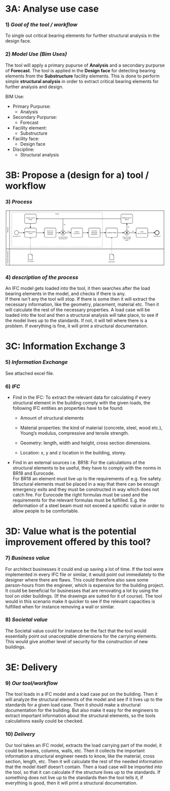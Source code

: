 
# 3A: Analyse use case


### 1) *Goal of the tool / workflow*
To single out critical bearing elements for further structural analysis in the design face. 

### 2) *Model Use (Bim Uses)*

The tool will apply a primary pupurse of **Analysis** and a secondary purpurse of **Forecast**. 
The tool is applied in the **Design face** for detecting bearing elements from the **Substructure** facility elements. 
This is done to perform simple **structural analysis** in order to extract critical bearing elements for further analysis and design. 

BIM Use:
- Primary Purpurse:
    - Analysis
- Secondary Purpurse: 
    - Forecast
- Facility element: 
    - Substructure
- Facility face:
    - Design face
- Discipline: 
    - Structural analysis

# 3B: Propose a (design for a) tool / workflow


### 3) *Process*
<IMG src="IMG_folder/A3 BPMN Group 14.svg">

### 4) *description of the process*
An IFC model gets loaded into the tool, it then searches after the load bearing elements in the model, and checks if there is any.  
If there isn't any the tool will stop. If there is some then it will extract the necessary information, like the geometry, placement, material etc. Then it will calculate the rest of the necessary properties. A load case will be loaded into the tool and then a structural analysis will take place, to see if the model lives up to the standards. If not, it will tell where there is a problem. If everything is fine, it will print a structural documentation.  


# 3C: Information Exchange 3


### 5) *Information Exchange*
See attached excel file.
 
### 6) *IFC*
- Find in the IFC:
    To extract the relevant data for calculating if every structural element in the building comply with the given loads, the following IFC entities an
    properties have to be found: 

    - Amount of structural elements 

    - Material properties: the kind of material (concrete, steel, wood etc.), Young’s modulus, compressive and tensile strength. 

    - Geometry: length, width and height, cross section dimensions. 

    - Location: x, y and z location in the building, storey. 

- Find in an external sources i.e. BR18: 
    For the calculations of the structural elements to be useful, they have to comply with the norms in BR18 and Eurocode.  
    For BR18 an element must live up to the requirements of e.g. fire safety. Structural elements must be placed in a way that there can be enough
    emergency exits and they must be constructed in way which does not catch fire. 
    For Eurocode the right formulas must be used and the requirements for the relevant formulas must be fulfilled. E.g. the deformation of a steel beam
    must not exceed a specific value in order to allow people to be comfortable. 

 

# 3D: Value what is the potential improvement offered by this tool?

 
### 7) *Business value*
For architect businesses it could end up saving a lot of time. If the tool were implemented in every IFC file or similar, it would point out immediately to the designer where there are flaws. This could therefore also save some person-hours from the engineer, which is expensive for the building project.  
It could be beneficial for businesses that are renovating a lot by using the tool on older buildings. (If the drawings are suited for it of course). The tool would in this scenario make it quicker to see if the relevant capacities is fulfilled when for instance removing a wall or similar.  

### 8) *Societal value*
The Societal value could for instance be the fact that the tool would essentially point out unacceptable dimensions for the carrying elements. This would give another level of security for the construction of new buildings.   


# 3E: Delivery


### 9) *Our tool/workflow*
The tool loads in a IFC model and a load case put on the building. Then it will analyze the structural elements of the model and see if it lives up to the standards for a given load case. Then it should make a structural documentation for the building. But also make it easy for the engineers to extract important information about the structural elements, so the tools calculations easily could be checked.  

### 10) *Delivery*
Our tool takes an IFC model, extracts the load carrying part of the model, it could be beams, columns, walls, etc. Then it collects the important information a structural engineer needs to know, like the material, cross section, length, etc. Then it will calculate the rest of the needed information that the model itself doesn’t contain.  Then a load case will be imported into the tool, so that it can calculate if the structure lives up to the standards. If something does not live up to the standards then the tool tells it, if everything is good, then it will print a structural documentation. 

 

 

